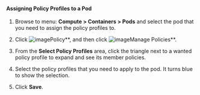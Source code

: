 #### Assigning Policy Profiles to a Pod

1. Browse to menu: **Compute > Containers > Pods** and select the pod that you need to assign the policy profiles to.

2. Click ![image](../images/1941.png**)Policy**, and then click ![image](../images/1851.png**)Manage Policies**.

3. From the **Select Policy Profiles** area, click the triangle next to a wanted policy profile to expand and see its member policies.

4. Select the policy profiles that you need to apply to the pod. It turns blue to show the selection.

5. Click **Save**.
